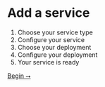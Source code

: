 # Add a service

1. Choose your service type
1. Configure your service
1. Choose your deployment
1. Configure your deployment
1. Your service is ready

<a class="big-button" href="choose-service-type.html">Begin &#11106;</a>
